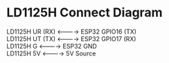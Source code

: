 # LD1125H Connect Diagram
   
LD1125H UR (RX)   <---->  ESP32 GPIO16 (TX)   
LD1125H UT (TX)   <---->  ESP32 GPIO17 (RX)   
LD1125H G           <---->  ESP32 GND   
LD1125H 5V          <---->  5V Source   
